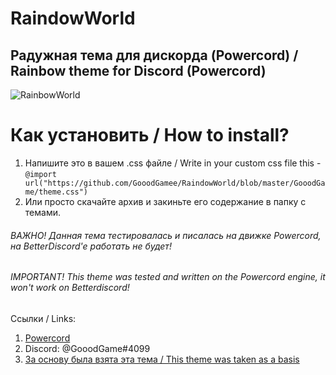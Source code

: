 #  **RaindowWorld**
## Радужная тема для дискорда (Powercord) / Rainbow theme for Discord (Powercord)

![RainbowWorld](https://i.imgur.com/8IYxbJ2.png)

# Как установить / How to install?

1) Напишите это в вашем .css файле / Write in your custom css file this - `@import url("https://github.com/GooodGamee/RaindowWorld/blob/master/GooodGame/theme.css")`
2) Или просто скачайте архив и закиньте его содержание в папку с темами.

###### ВАЖНО! Данная тема тестировалась и писалась на движке Powercord, на BetterDiscord'e работать не будет!
###### IMPORTANT! This theme was tested and written on the Powercord engine, it won't work on Betterdiscord!

Ссылки / Links:
1. [Powercord](https://powercord.dev)
2. Discord: @GooodGame#4099
3. [За основу была взята эта тема / This theme was taken as a basis](https://github.com/qAndroidGit/rounded-dark-theme)
